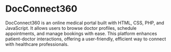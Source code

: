 # DocConnect360
DocConnect360 is an online medical portal built with HTML, CSS, PHP, and JavaScript. It allows users to browse doctor profiles, schedule appointments, and manage bookings with ease. This platform enhances patient-doctor interactions, offering a user-friendly, efficient way to connect with healthcare professionals.
